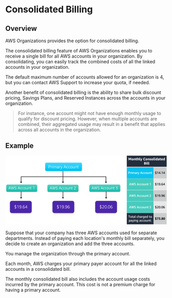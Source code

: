 # Consolidated Billing

## Overview

AWS Organizations provides the option for consolidated billing.

The consolidated billing feature of AWS Organizations enables you to receive a single bill for all AWS accounts in your organization. By consolidating, you can easily track the combined costs of all the linked accounts in your organization.

The default maximum number of accounts allowed for an organization is 4, but you can contact AWS Support to increase your quota, if needed.

Another benefit of consolidated billing is the ability to share bulk discount pricing, Savings Plans, and Reserved Instances across the accounts in your organization.

> For instance, one account might not have enough monthly usage to qualify for discount pricing. However, when multiple accounts are combined, their aggregated usage may result in a benefit that applies across all accounts in the organization.


## Example

![](./images/cons-billing.png)

Suppose that your company has three AWS accounts used for separate departments. Instead of paying each location's monthly bill separately, you decide to create an organization and add the three accounts. 

You manage the organization through the primary account.

Each month, AWS charges your primary payer account for all the linked accounts in a consolidated bill.

The monthly consolidated bill also includes the account usage costs incurred by the primary account. This cost is not a premium charge for having a primary account. 